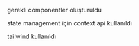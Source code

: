 gerekli componentler oluşturuldu

state management için context api kullanıldı

tailwind kullanıldı
